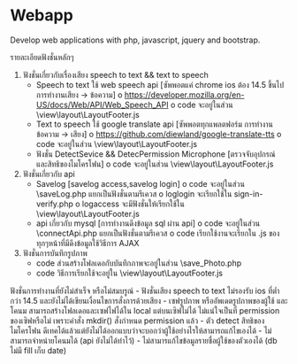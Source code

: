 # Webapp
Develop web applications with php, javascript, jquery and bootstrap.

รายละเอียดฟังชั่นหลักๆ
1.	ฟังชั่นเกี่ยวกับเรื่องเสียง speech to text && text to speech
    -	Speech to text ใช้ web speech api  [ซัพพอตแค่ chrome ios ต้อง 14.5 ขึ้นไป การทำงานเสียง -> ข้อความ]
        o	https://developer.mozilla.org/en-US/docs/Web/API/Web_Speech_API
        o	code จะอยู่ในส่วน  \view\layout\LayoutFooter.js 
    -	Text to speech ใช้ google translate api [ซัพพอตทุกแพลตฟอร์ม การทำงานข้อความ -> เสียง]
        o	https://github.com/diewland/google-translate-tts
        o	code จะอยู่ในส่วน  \view\layout\LayoutFooter.js 
    -	ฟังชั่น DetectSevice && DetecPermission Microphone [ตรวจจับอุปกรณ์ และสิทธิของไมโครโฟน]
        o	code จะอยู่ในส่วน  \view\layout\LayoutFooter.js 
2.	ฟังชั่นเกี่ยวกับ api
    -	Savelog  [savelog access,savelog login]
        o	code จะอยู่ในส่วน  \saveLog.php แยกเป็นฟังชั่นตามรีเควส 
        o	loglogin จะเรียกใช้ใน sign-in-verify.php
        o	logaccess จะมีฟังชั่นให้เรียกใช้ใน \view\layout\LayoutFooter.js
    -	api เกี่ยวกับ mysql [การทำงานดึงข้อมูล sql ผ่าน api]
        o	code จะอยู่ในส่วน  \connectApi.php แยกเป็นฟังชั่นตามรีเควส 
        o	code เรียกใช้งานจะเรียกใน .js ของทุกๆหน้าที่มีดึงข้อมูลใช้วิธีการ AJAX 
3.	ฟังชั่นการบันทึกรูปภาพ
    -	code ส่วนสร้างโฟลเดอกับบันทึกภาพจะอยู่ในส่วน  \save_Photo.php 
    -	code วิธีการเรียกใช้จะอยู่ใน \view\layout\LayoutFooter.js

ฟังชั่นการทำงานที่ยังไม่สำเร็จ หรือไม่สมบรูณ์
    -	ฟังชั่นเสียง speech to text ไม่รองรับ ios ที่ต่ำกว่า 14.5 และยังไม่ได้เขียนเงื่อนไขการสั่งการด้วยเสียง
    -	เซฟรูปภาพ หรืออัพเดตรูปภาพของผู้ใช้ และโคนม สามารถสร้างโฟลเดอและเซฟไฟได้ใน local แต่บนเซิฟไม่ได้ ไม่แน่ใจเป็นที่ permission ของเซิฟหรือไม่ เพราะคำสั่ง mkdir() สั่งกำหนด permission แล้ว
    -	ตัว detect สิทธิของไมโครโฟน ดีเทคได้แล้วแต่ยังไม่ได้ออกแบบว่าจะบอกว่าผู้ใช้อย่างไรให้สามารถแก้ไขเองได้
    -	ไม่สามารถจำหน่ายโคนมได้ (api ยังไม่ได้ทำไว้)
    -	ไม่สามารแก้ไขข้อมูลรายชื่อผู้ใช้ของตัวเองได้ (db ไม่มี fill เก็บ date)


